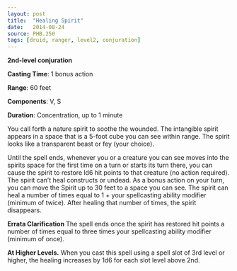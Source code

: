 ```yaml
---
layout: post
title:  "Healing Spirit"
date:   2014-08-24
source: PHB.250
tags: [druid, ranger, level2, conjuration]
---
```


**2nd-level conjuration**

**Casting Time**: 1 bonus action

**Range**: 60 feet

**Components**: V, S

**Duration**: Concentration, up to 1 minute

You call forth a nature spirit to soothe the wounded. The intangible spirit appears in a space that is a 5-foot cube you can see within range. The spirit looks like a transparent beast or fey (your choice).

Until the spell ends, whenever you or a creature you can see moves into the spirits space for the first time on a turn or starts its turn there, you can cause the spirit to restore ld6 hit points to that creature (no action required). The spirit can’t heal constructs or undead. As a bonus action on your turn, you can move the Spirit up to 30 feet to a space you can see. The spirit can heal a number of times equal to 1 + your spellcasting ability modifier (minimum of twice). After healing that number of times, the spirit disappears.

**Errata Clarification** The spell ends once the spirit has restored hit points a number of times equal to three times your spellcasting ability modifier (minimum of once).

**At Higher Levels.** When you cast this spell using a spell slot of 3rd level or higher, the healing increases by 1d6 for each slot level above 2nd.